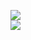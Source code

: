 [![](https://img.shields.io/badge/Made%20With-Github%20Spray-lightgrey.svg?style=for-the-badge&logo=github)](https://github.com/Annihil/github-spray#1472)  
[![](https://i.imgur.com/2DrTn0Z.gif)](https://github.com/Annihil/github-spray)